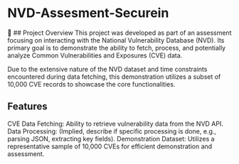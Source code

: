 # NVD-Assesment-Securein

🚀 ## Project Overview
This project was developed as part of an assessment focusing on interacting with the National Vulnerability Database (NVD). Its primary goal is to demonstrate the ability to fetch, process, and potentially analyze Common Vulnerabilities and Exposures (CVE) data.

Due to the extensive nature of the NVD dataset and time constraints encountered during data fetching, this demonstration utilizes a subset of 10,000 CVE records to showcase the core functionalities.

## Features
CVE Data Fetching: Ability to retrieve vulnerability data from the NVD API.
Data Processing: (Implied, describe if specific processing is done, e.g., parsing JSON, extracting key fields).
Demonstration Dataset: Utilizes a representative sample of 10,000 CVEs for efficient demonstration and assessment.

